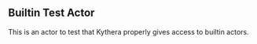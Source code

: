 ## Builtin Test Actor

This is an actor to test that Kythera properly gives access to builtin actors.